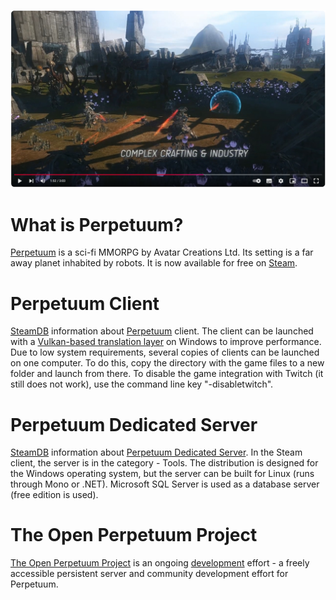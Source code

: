 [![Perpetuum - Launch Trailer](perpetuum-launch-trailer.jpeg)](https://www.youtube.com/watch?v=9E2u062Zxzk)

# What is Perpetuum?

[Perpetuum](http://www.perpetuum-online.com/) is a sci-fi MMORPG by Avatar Creations Ltd. Its setting is a far away planet inhabited by robots. It is now available for free on [Steam](https://store.steampowered.com/app/223410/Perpetuum).

# Perpetuum Client

[SteamDB](https://steamdb.info/) information about [Perpetuum](https://steamdb.info/app/223410/info/) client. The client can be launched with a [Vulkan-based translation layer](https://github.com/doitsujin/dxvk) on Windows to improve performance. Due to low system requirements, several copies of clients can be launched on one computer. To do this, copy the directory with the game files to a new folder and launch from there. To disable the game integration with Twitch (it still does not work), use the command line key "-disabletwitch".

# Perpetuum Dedicated Server

[SteamDB](https://steamdb.info/) information about [Perpetuum Dedicated Server](https://steamdb.info/app/693060/info/). In the Steam client, the server is in the category - Tools. The distribution is designed for the Windows operating system, but the server can be built for Linux (runs through Mono or .NET). Microsoft SQL Server is used as a database server (free edition is used).

# The Open Perpetuum Project

[The Open Perpetuum Project](https://openperpetuum.com/) is an ongoing [development](https://github.com/OpenPerpetuum) effort  - a freely accessible persistent server and community development effort for Perpetuum.
